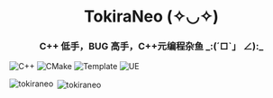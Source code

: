 <h1 align="center">TokiraNeo (✧◡✧)</h1>

<h3 align = "center">
C++ 低手，BUG 高手，C++元编程杂鱼 _:(´□`」 ∠):_
</h3>

![C++](https://img.shields.io/badge/C%2B%2B-_?style=flat-square&labelColor=91CBED&color=A0AEDE)
![CMake](https://img.shields.io/badge/CMake-_?style=flat-square&labelColor=91CBED&color=A0AEDE)
![Template](https://img.shields.io/badge/Template-Programming-_?style=flat-square&labelColor=91CBED&color=A0AEDE)
![UE](https://img.shields.io/badge/Unreal-Engine-_?style=flat-square&labelColor=91CBED&color=A0AEDE)

<p><img align="left" src="https://github-readme-stats.vercel.app/api/top-langs?username=tokiraneo&show_icons=true&theme=dracula&title_color=f4a4e9&text_color=6fc5fb&bg_color=ffffff&locale=en&layout=compact" alt="tokiraneo" /></p>

<p>&nbsp;<img align="center" src="https://github-readme-stats.vercel.app/api?username=tokiraneo&show_icons=true&theme=dracula&title_color=dba4f4&text_color=56fbc4&bg_color=ffffff&locale=en" alt="tokiraneo" /></p>

